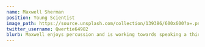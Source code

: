 ```yaml
---
name: Maxwell Sherman
position: Young Scientist
image_path: https://source.unsplash.com/collection/139386/600x600?a=.png
twitter_username: Qwertie64982
blurb: Maxwell enjoys percussion and is working towards speaking a third language. 
---
```

